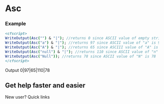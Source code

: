 # Asc

### Example

```coldfusion
<cfscript>
WriteOutput(Asc("") & "|"); //returns 0 since ASCII value of empty string is 0
WriteOutput(Asc("a") & "|"); //returns 97 since ASCII value of "a" is 97
WriteOutput(Asc("A") & "|"); //returns 65 since ASCIII value of "A" is 65
WriteOutput(Asc("null") & "|"); //returns 110 since ASCII value of "n" is 110
WriteOutput(Asc("Null")); //returns 78 since ASCII value of "N" is 78
</cfscript>
```
Output
0|97|65|110|78
## Get help faster and easier
New user?
Quick links
